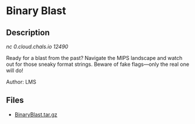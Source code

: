 # Binary Blast

## Description

*nc 0.cloud.chals.io 12490*

Ready for a blast from the past? Navigate the MIPS landscape and watch out for those sneaky format strings. Beware of fake flags—only the real one will do!

Author: LMS

## Files

* [BinaryBlast.tar.gz](files/BinaryBlast.tar.gz)

